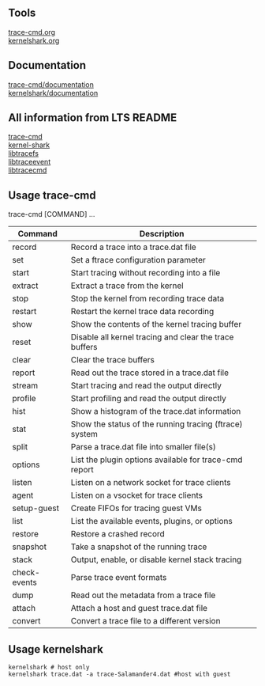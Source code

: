 ## Tools
<a href="https://www.trace-cmd.org/" target="_blank">trace-cmd.org</a>  
<a href="https://kernelshark.org/" target="_blank">kernelshark.org</a>  

## Documentation
<a href="https://trace-cmd.org/Documentation/trace-cmd/" target="_blank">trace-cmd/documentation</a>  
<a href="https://kernelshark.org/Documentation.html" target="_blank">kernelshark/documentation</a>


## All information from LTS README
<a href="../LTS/trace-cmd-v3.2/README.md" target="_blank">trace-cmd</a>  
<a href="../LTS/kernel-shark-kernelshark-v2.1.0/README.md" target="_blank">kernel-shark</a>  
<a href="../LTS/libtracefs-1.8.0/README.md" target="_blank">libtracefs</a>  
<a href="../LTS/libtraceevent-1.8.2/README.md" target="_blank">libtraceevent</a>  
<a href="../LTS/trace-cmd-libtracecmd-1.5.1/README.md" target="_blank">libtracecmd</a>  


## Usage trace-cmd
trace-cmd [COMMAND] ...

| Command         | Description                                            |
|-----------------|--------------------------------------------------------|
| record          | Record a trace into a trace.dat file                    |
| set             | Set a ftrace configuration parameter                   |
| start           | Start tracing without recording into a file            |
| extract         | Extract a trace from the kernel                         |
| stop            | Stop the kernel from recording trace data               |
| restart         | Restart the kernel trace data recording                |
| show            | Show the contents of the kernel tracing buffer         |
| reset           | Disable all kernel tracing and clear the trace buffers  |
| clear           | Clear the trace buffers                                 |
| report          | Read out the trace stored in a trace.dat file           |
| stream          | Start tracing and read the output directly             |
| profile         | Start profiling and read the output directly           |
| hist            | Show a histogram of the trace.dat information           |
| stat            | Show the status of the running tracing (ftrace) system |
| split           | Parse a trace.dat file into smaller file(s)            |
| options         | List the plugin options available for trace-cmd report |
| listen          | Listen on a network socket for trace clients            |
| agent           | Listen on a vsocket for trace clients                   |
| setup-guest     | Create FIFOs for tracing guest VMs                      |
| list            | List the available events, plugins, or options          |
| restore         | Restore a crashed record                                |
| snapshot        | Take a snapshot of the running trace                    |
| stack           | Output, enable, or disable kernel stack tracing        |
| check-events    | Parse trace event formats                               |
| dump            | Read out the metadata from a trace file                  |
| attach          | Attach a host and guest trace.dat file                  |
| convert         | Convert a trace file to a different version             |


## Usage kernelshark
```
kernelshark # host only  
kernelshark trace.dat -a trace-Salamander4.dat #host with guest
```


